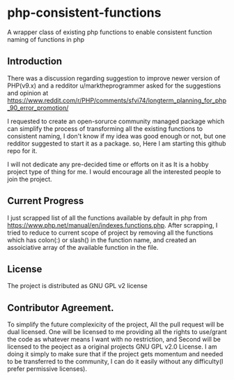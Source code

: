 # php-consistent-functions
A wrapper class of existing php functions to enable consistent function naming of functions in php
## Introduction
There was a discussion regarding suggestion to improve newer version of PHP(v9.x) and a redditor u/marktheprogrammer asked for the suggestions and opinion at  
https://www.reddit.com/r/PHP/comments/sfvi74/longterm_planning_for_php_90_error_promotion/

I requested to create an open-sorurce community managed package which can simplify the process of transforming all the existing functions to consistent naming, I don't know if my idea was good enough or not, but one redditor suggested to start it as a package.
so, Here I am starting this github repo for it.

I will not dedicate any pre-decided time or efforts on it as It is a hobby project type of thing for me. I would encourage all the interested people to join the project.

## Current Progress

I just scrapped list of all the functions available by default in php from https://www.php.net/manual/en/indexes.functions.php. After scrapping, I tried to reduce to current scope of project by removing all the functions which has colon(:) or slash(\) in the function name, and created an assoiciative array of the available function in the file.

## License
The project is distributed as GNU GPL v2 license

## Contributor Agreement.
To simplify the future complexicity of the project, All the pull request will be dual licensed. One will be licensed to me providing all the rights to use/grant the code as whatever means I want with no restriction, and Second will be licensed to the peoject as a original projects GNU GPL v2.0 License.
I am doing it simply to make sure that if the project gets momentum and needed to be transferred to the community, I can do it easily without any difficulty(I prefer permissive licenses).
